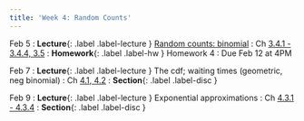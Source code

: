 ```yaml
---
title: 'Week 4: Random Counts'
---
```


Feb 5
: **Lecture**{: .label .label-lecture } [Random counts: binomial](/assets/slides/lec-9-pre-lec.pdf)
    : Ch [3.4.1 - 3.4.4, 3.5](http://stat88.org/textbook/content/Chapter_03/04_The_Hypergeometric_Distribution.html)
: **Homework**{: .label .label-hw } Homework 4
    : Due Feb 12 at 4PM

Feb 7
: **Lecture**{: .label .label-lecture } The cdf; waiting times (geometric, neg binomial)
    : Ch [4.1, 4.2](http://stat88.org/textbook/content/Chapter_04/01_Cumulative_Distribution_Function.html)
: **Section**{: .label .label-disc }

Feb 9
: **Lecture**{: .label .label-lecture } Exponential approximations
    : Ch [4.3.1 - 4.3.4](http://stat88.org/textbook/content/Chapter_04/03_Exponential_Approximations.html)
: **Section**{: .label .label-disc }
